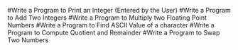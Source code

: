 #Write a  Program to Print an Integer (Entered by the User)
#Write a  Program to Add Two Integers
#Write a  Program to Multiply two Floating Point Numbers
#Write a  Program to Find ASCII Value of a character
#Write a  Program to Compute Quotient and Remainder
#Write a  Program to Swap Two Numbers
